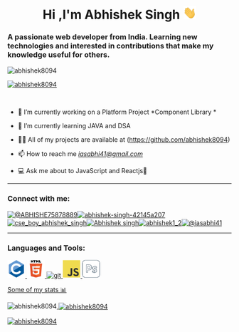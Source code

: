 <h1 align="center">Hi ,I'm Abhishek Singh <img  src="https://raw.githubusercontent.com/ABSphreak/ABSphreak/master/gifs/Hi.gif" width="30px"></h1>
<h3 align="left">A passionate  web developer from India. Learning new technologies and interested in contributions that make my knowledge useful for others.</h3>

<!-- <p align="right"> <img src="https://komarev.com/ghpvc/?username=abhishek8094&label=Profile%20views&color=0e75b6&style=flat" alt="Abhishek Singh" /> </p>

<p align="center"> <a href="https://github.com/ryo-ma/github-profile-trophy"><img src="https://github-profile-trophy.vercel.app/?username=abhishek8094" alt="Abhishek singh" /></a> </p>
 -->
 <p align="left"> <img src="https://komarev.com/ghpvc/?username=abhishek8094&label=Profile%20views&color=0e75b6&style=flat" alt="abhishek8094" /> </p>

<p align="left"> <a href="https://github.com/ryo-ma/github-profile-trophy"><img src="https://github-profile-trophy.vercel.app/?username=abhishek8094" alt="abhishek8094" /></a> </p>

<p align="left"> <a href="https://twitter.com/" target="blank"><img src="https://img.shields.io/twitter/follow/?logo=twitter&style=for-the-badge" alt="" /></a> </p>

- 🔭 I’m currently working on a Platform Project *Component Library *

- 🌱 I’m currently learning JAVA and DSA
 
- 👨‍💻 All of my projects are available at (https://github.com/abhishek8094)

- 📫 How to reach me *iasabhi41@gmail.com*
 
-  💻 Ask me about to JavaScript and Reactjs🥂
<hr>

<h3 align="left"> Connect with me:</h3>
<p align="left">
<a href="https://twitter.com/ABHISHE75878889" target="_blank"><img align="center" src="https://raw.githubusercontent.com/rahuldkjain/github-profile-readme-generator/master/src/images/icons/Social/twitter.svg" alt="@ABHISHE75878889" height="30" width="40" /></a><a href="https://www.linkedin.com/in/abhishek-singh-42145a207/" target="_blank"><img align="center" src="https://raw.githubusercontent.com/rahuldkjain/github-profile-readme-generator/master/src/images/icons/Social/linked-in-alt.svg" alt="abhishek-singh-42145a207" height="30" width="40" /></a><a href="https://www.instagram.com/cse_boy_abhishek_singh/?hl=en" target="_blank"><img align="center" src="https://raw.githubusercontent.com/rahuldkjain/github-profile-readme-generator/master/src/images/icons/Social/instagram.svg" alt="cse_boy_abhishek_singh" height="30" width="40" /></a><a href="https://www.youtube.com/channel/UCoyt9QfKf9DdErN04B5J0_g" target="_blank"><img align="center" src="https://raw.githubusercontent.com/rahuldkjain/github-profile-readme-generator/master/src/images/icons/Social/youtube.svg" alt="Abhishek singh" height="30" width="40" /></a><a href="https://www.codechef.com/users/abhishek1_2" target="_blank"><img align="center" src="https://cdn.jsdelivr.net/npm/simple-icons@3.1.0/icons/codechef.svg" alt="abhishek1_2" height="30" width="40" /></a><a href="https://www.hackerrank.com/iasabhi41" target="_blank"><img align="center" src="https://raw.githubusercontent.com/rahuldkjain/github-profile-readme-generator/master/src/images/icons/Social/hackerrank.svg" alt="@iasabhi41" height="30" width="40" /></a>
</p> 
<hr>
<h3 align="left">Languages and Tools:</h3>
<a href="https://www.cprogramming.com/" target="_blank" rel="noreferrer"> <img src="https://raw.githubusercontent.com/devicons/devicon/master/icons/c/c-original.svg" alt="c" width="40" height="40"/> </a><a href="https://www.w3.org/html/" target="_blank" rel="noreferrer"> <img src="https://raw.githubusercontent.com/devicons/devicon/master/icons/html5/html5-original-wordmark.svg" alt="html5" width="40" height="40"/> </a> <a href="https://git-scm.com/" target="_blank" rel="noreferrer"> <img src="https://www.vectorlogo.zone/logos/git-scm/git-scm-icon.svg" alt="git" width="40" height="40"/> </a> <a href="https://developer.mozilla.org/en-US/docs/Web/JavaScript" target="_blank" rel="noreferrer"> <img src="https://raw.githubusercontent.com/devicons/devicon/master/icons/javascript/javascript-original.svg" alt="javascript" width="40" height="40"/> </a> <a href="https://www.photoshop.com/en" target="_blank" rel="noreferrer"> <img src="https://raw.githubusercontent.com/devicons/devicon/master/icons/photoshop/photoshop-line.svg" alt="photoshop" width="40" height="40"/>   
</p>

Some of my stats 📊

 <p><img align="left" src="https://github-readme-stats.vercel.app/api/top-langs/?username=anuraghazra&langs_count=8$theme=midnight-purple" alt="abhishek8094" /></p>

<p>&nbsp;<img align="center" src="https://github-readme-stats.vercel.app/api?username=abhishek8094&show_icons=true&theme=midnight-purple" alt="abhishek8094" /></p>

<p><img align="center" src="https://github-readme-streak-stats.herokuapp.com/?user=abhishek8094&" alt="abhishek8094" /></p>


<p> <img scr="https://github-readme-stats.vercel.app/api/pin/?username=anuraghazra&repo=https://github.com/sunny81201/myportfolio"> <?p>
